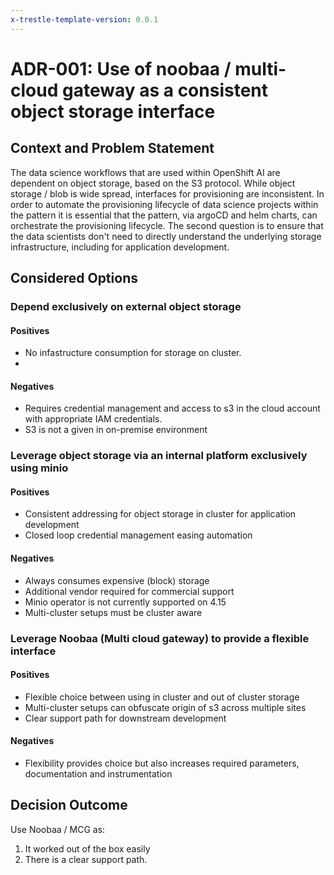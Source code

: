 ```yaml
---
x-trestle-template-version: 0.0.1
---
```


# ADR-001: Use of noobaa / multi-cloud gateway as a consistent object storage interface

## Context and Problem Statement

The data science workflows that are used within OpenShift AI are dependent on object storage, based on the S3 protocol.
While object storage / blob is wide spread, interfaces for provisioning are inconsistent.
In order to automate the provisioning lifecycle of data science projects within the pattern it is essential that the pattern, via argoCD and helm charts, can orchestrate the provisioning lifecycle.
The second question is to ensure that the data scientists don't need to directly understand the underlying storage infrastructure, including for application development.

## Considered Options

### Depend exclusively on external object storage

#### Positives

- No infastructure consumption for storage on cluster.
-

#### Negatives

- Requires credential management and access to s3 in the cloud account with appropriate IAM credentials.
- S3 is not a given in on-premise environment

### Leverage object storage via an internal platform exclusively using minio

#### Positives

- Consistent addressing for object storage in cluster for application development
- Closed loop credential management easing automation

#### Negatives

- Always consumes expensive (block) storage
- Additional vendor required for commercial support
- Minio operator is not currently supported on 4.15
- Multi-cluster setups must be cluster aware

### Leverage Noobaa (Multi cloud gateway) to provide a flexible interface

#### Positives

- Flexible choice between using in cluster and out of cluster storage
- Multi-cluster setups can obfuscate origin of s3 across multiple sites
- Clear support path for downstream development

#### Negatives

- Flexibility provides choice but also increases required parameters, documentation and instrumentation

## Decision Outcome

Use Noobaa / MCG as:

1. It worked out of the box easily
1. There is a clear support path.
